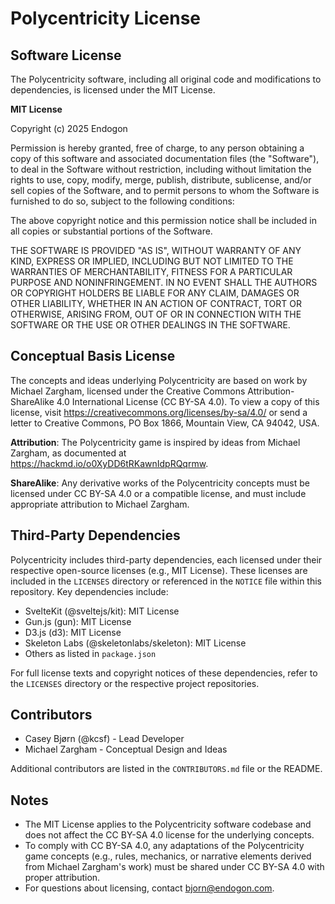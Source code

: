 # Polycentricity License

## Software License

The Polycentricity software, including all original code and modifications to dependencies, is licensed under the MIT License.

**MIT License**

Copyright (c) 2025 Endogon

Permission is hereby granted, free of charge, to any person obtaining a copy of this software and associated documentation files (the "Software"), to deal in the Software without restriction, including without limitation the rights to use, copy, modify, merge, publish, distribute, sublicense, and/or sell copies of the Software, and to permit persons to whom the Software is furnished to do so, subject to the following conditions:

The above copyright notice and this permission notice shall be included in all copies or substantial portions of the Software.

THE SOFTWARE IS PROVIDED "AS IS", WITHOUT WARRANTY OF ANY KIND, EXPRESS OR IMPLIED, INCLUDING BUT NOT LIMITED TO THE WARRANTIES OF MERCHANTABILITY, FITNESS FOR A PARTICULAR PURPOSE AND NONINFRINGEMENT. IN NO EVENT SHALL THE AUTHORS OR COPYRIGHT HOLDERS BE LIABLE FOR ANY CLAIM, DAMAGES OR OTHER LIABILITY, WHETHER IN AN ACTION OF CONTRACT, TORT OR OTHERWISE, ARISING FROM, OUT OF OR IN CONNECTION WITH THE SOFTWARE OR THE USE OR OTHER DEALINGS IN THE SOFTWARE.

## Conceptual Basis License

The concepts and ideas underlying Polycentricity are based on work by Michael Zargham, licensed under the Creative Commons Attribution-ShareAlike 4.0 International License (CC BY-SA 4.0). To view a copy of this license, visit https://creativecommons.org/licenses/by-sa/4.0/ or send a letter to Creative Commons, PO Box 1866, Mountain View, CA 94042, USA.

**Attribution**: The Polycentricity game is inspired by ideas from Michael Zargham, as documented at https://hackmd.io/o0XyDD6tRKawnIdpRQqrmw.

**ShareAlike**: Any derivative works of the Polycentricity concepts must be licensed under CC BY-SA 4.0 or a compatible license, and must include appropriate attribution to Michael Zargham.

## Third-Party Dependencies

Polycentricity includes third-party dependencies, each licensed under their respective open-source licenses (e.g., MIT License). These licenses are included in the `LICENSES` directory or referenced in the `NOTICE` file within this repository. Key dependencies include:

- SvelteKit (@sveltejs/kit): MIT License
- Gun.js (gun): MIT License
- D3.js (d3): MIT License
- Skeleton Labs (@skeletonlabs/skeleton): MIT License
- Others as listed in `package.json`

For full license texts and copyright notices of these dependencies, refer to the `LICENSES` directory or the respective project repositories.

## Contributors

- Casey Bjørn (@kcsf) - Lead Developer
- Michael Zargham - Conceptual Design and Ideas

Additional contributors are listed in the `CONTRIBUTORS.md` file or the README.

## Notes

- The MIT License applies to the Polycentricity software codebase and does not affect the CC BY-SA 4.0 license for the underlying concepts.
- To comply with CC BY-SA 4.0, any adaptations of the Polycentricity game concepts (e.g., rules, mechanics, or narrative elements derived from Michael Zargham's work) must be shared under CC BY-SA 4.0 with proper attribution.
- For questions about licensing, contact bjorn@endogon.com.